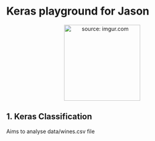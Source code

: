 # Keras playground for Jason

<p align="center">
<a href="https://keras.io/"><img width="200" src=https://s3.amazonaws.com/keras.io/img/keras-logo-2018-large-1200.png" title="source: imgur.com" /></a>
</p>

## 1. Keras Classification

Aims to analyse data/wines.csv file